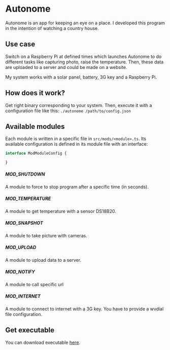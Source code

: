 # Autonome

Autonome is an app for keeping an eye on a place.
 I developed this program in the intention of watching a country house.
 
 
## Use case
Switch on a Raspberry Pi at defined times which launches Autonome to do different tasks like capturing photo, raise the temperature.
Then, these data are uploaded to a server and could be made on a website.

My system works with a solar panel, battery, 3G key and a Raspberry Pi.


## How does it work?

Get right binary corresponding to your system.
Then, execute it with a configuration file like this: `./autonome /path/to/config.json`


## Available modules
Each module is written in a specific file in `src/mods/<module>.ts`.
Its available configuration is defined in its module file with an interface: 
```typescript
interface ModModuleConfig {

}
```

##### MOD_SHUTDOWN
A module to force to stop program after a specific time (in seconds).

##### MOD_TEMPERATURE
A module to get temperature with a sensor DS18B20.

##### MOD_SNAPSHOT
A module to take picture with cameras.

##### MOD_UPLOAD
A module to upload data to a server.

##### MOD_NOTIFY
A module to call specific url

##### MOD_INTERNET
A module to connect to internet with a 3G key. You have to provide a wvdial file configuration.


## Get executable
You can download executable [here](https://projet.peyre.fr/autonome/).


